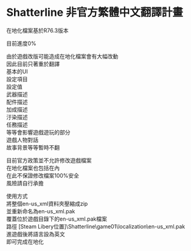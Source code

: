# Shatterline 非官方繁體中文翻譯計畫
在地化檔案基於R76.3版本  
  
目前進度0%  
  
由於遊戲改版可能造成在地化檔案會有大幅改動  
因此目前只著重於翻譯  
基本的UI  
設定項目  
設定值  
武器描述  
配件描述   
加成描述  
汙染描述  
任務描述  
等等會影響遊戲遊玩的部分  
遊戲人物對話  
故事背景等等暫時不翻  
  
目前官方政策並不允許修改遊戲檔案  
在地化檔案也包括在內  
在此不保證修改檔案100%安全  
風險請自行承擔  
  
使用方式  
將整個en-us_xml資料夾壓縮成zip  
並重新命名為en-us_xml.pak  
覆蓋位於遊戲目錄下的en-us_xml.pak檔案  
路徑 [Steam Libery位置]\Shatterline\game01\localization\en-us_xml.pak  
進遊戲後將語言設為英文  
即可完成在地化  

